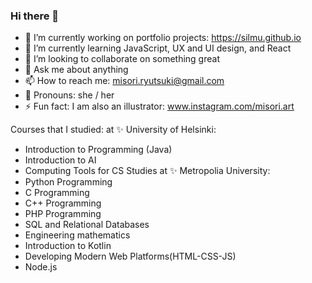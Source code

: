 ### Hi there 👋

- 🔭 I’m currently working on portfolio projects: https://silmu.github.io
- 🌱 I’m currently learning JavaScript, UX and UI design, and React
- 👯 I’m looking to collaborate on something great
- 💬 Ask me about anything
- 📫 How to reach me: misori.ryutsuki@gmail.com
- 👾 Pronouns: she / her
- ⚡ Fun fact: I am also an illustrator: www.instagram.com/misori.art

Courses that I studied:
at ✨ University of Helsinki:
  - Introduction to Programming (Java)
  - Introduction to AI
  - Computing Tools for CS Studies
at ✨ Metropolia University:
  - Python Programming
  - C Programming
  - C++ Programming  
  - PHP Programming
  - SQL and Relational Databases
  - Engineering mathematics
  - Introduction to Kotlin
  - Developing Modern Web Platforms(HTML-CSS-JS)
  - Node.js
